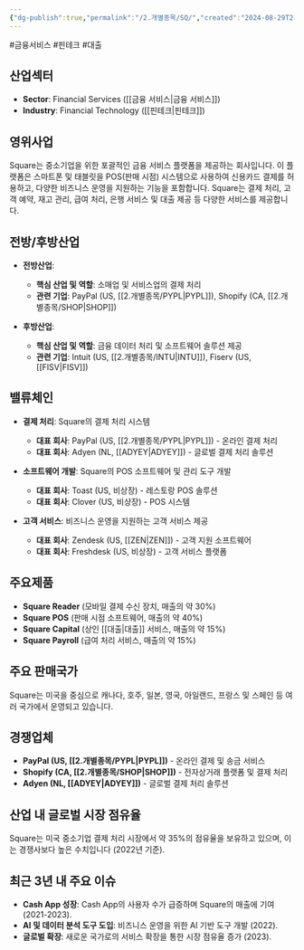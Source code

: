 ```yaml
---
{"dg-publish":true,"permalink":"/2.개별종목/SQ/","created":"2024-08-29T21:57:11.297+09:00","updated":"2025-07-29T21:37:05.218+09:00"}
---
```


#금융서비스 #핀테크 #대출

## 산업섹터

- **Sector**: Financial Services ([[금융 서비스\|금융 서비스]])
- **Industry**: Financial Technology ([[핀테크\|핀테크]])

## 영위사업

Square는 중소기업을 위한 포괄적인 금융 서비스 플랫폼을 제공하는 회사입니다. 이 플랫폼은 스마트폰 및 태블릿을 POS(판매 시점) 시스템으로 사용하여 신용카드 결제를 허용하고, 다양한 비즈니스 운영을 지원하는 기능을 포함합니다. Square는 결제 처리, 고객 예약, 재고 관리, 급여 처리, 은행 서비스 및 대출 제공 등 다양한 서비스를 제공합니다.

## 전방/후방산업

- **전방산업**:
    
    - **핵심 산업 및 역할**: 소매업 및 서비스업의 결제 처리
    - **관련 기업**: PayPal (US, [[2.개별종목/PYPL\|PYPL]]), Shopify (CA, [[2.개별종목/SHOP\|SHOP]])
    
- **후방산업**:
    
    - **핵심 산업 및 역할**: 금융 데이터 처리 및 소프트웨어 솔루션 제공
    - **관련 기업**: Intuit (US, [[2.개별종목/INTU\|INTU]]), Fiserv (US, [[FISV\|FISV]])
    

## 밸류체인

- **결제 처리**: Square의 결제 처리 시스템
    
    - **대표 회사**: PayPal (US, [[2.개별종목/PYPL\|PYPL]]) - 온라인 결제 처리
    - **대표 회사**: Adyen (NL, [[ADYEY\|ADYEY]]) - 글로벌 결제 처리 솔루션
    
- **소프트웨어 개발**: Square의 POS 소프트웨어 및 관리 도구 개발
    
    - **대표 회사**: Toast (US, 비상장) - 레스토랑 POS 솔루션
    - **대표 회사**: Clover (US, 비상장) - POS 시스템
    
- **고객 서비스**: 비즈니스 운영을 지원하는 고객 서비스 제공
    
    - **대표 회사**: Zendesk (US, [[ZEN\|ZEN]]) - 고객 지원 소프트웨어
    - **대표 회사**: Freshdesk (US, 비상장) - 고객 서비스 플랫폼
    

## 주요제품

- **Square Reader** (모바일 결제 수신 장치, 매출의 약 30%)
- **Square POS** (판매 시점 소프트웨어, 매출의 약 40%)
- **Square Capital** (상인 [[대출\|대출]] 서비스, 매출의 약 15%)
- **Square Payroll** (급여 처리 서비스, 매출의 약 15%)

## 주요 판매국가

Square는 미국을 중심으로 캐나다, 호주, 일본, 영국, 아일랜드, 프랑스 및 스페인 등 여러 국가에서 운영되고 있습니다.

## 경쟁업체

- **PayPal (US, [[2.개별종목/PYPL\|PYPL]])** - 온라인 결제 및 송금 서비스
- **Shopify (CA, [[2.개별종목/SHOP\|SHOP]])** - 전자상거래 플랫폼 및 결제 처리
- **Adyen (NL, [[ADYEY\|ADYEY]])** - 글로벌 결제 처리 솔루션

## 산업 내 글로벌 시장 점유율

Square는 미국 중소기업 결제 처리 시장에서 약 35%의 점유율을 보유하고 있으며, 이는 경쟁사보다 높은 수치입니다 (2022년 기준).

## 최근 3년 내 주요 이슈

- **Cash App 성장**: Cash App의 사용자 수가 급증하며 Square의 매출에 기여 (2021-2023).
- **AI 및 데이터 분석 도구 도입**: 비즈니스 운영을 위한 AI 기반 도구 개발 (2022).
- **글로벌 확장**: 새로운 국가로의 서비스 확장을 통한 시장 점유율 증가 (2023).